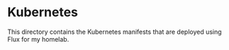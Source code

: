 # Kubernetes
This directory contains the Kubernetes manifests that are deployed using Flux for my homelab.
